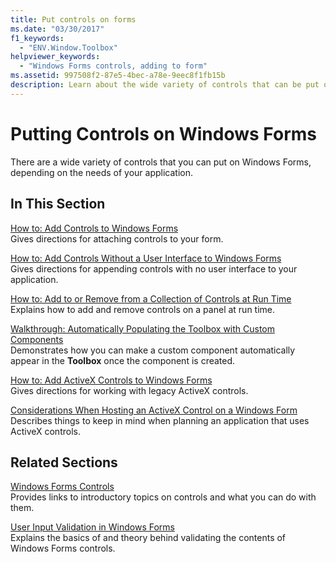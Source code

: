 ```yaml
---
title: Put controls on forms
ms.date: "03/30/2017"
f1_keywords: 
  - "ENV.Window.Toolbox"
helpviewer_keywords: 
  - "Windows Forms controls, adding to form"
ms.assetid: 997508f2-87e5-4bec-a78e-9eec8f1fb15b
description: Learn about the wide variety of controls that can be put on Windows Forms, depending on the needs of an application.
---
```

# Putting Controls on Windows Forms
There are a wide variety of controls that you can put on Windows Forms, depending on the needs of your application.  
  
## In This Section  
 [How to: Add Controls to Windows Forms](how-to-add-controls-to-windows-forms.md)  
 Gives directions for attaching controls to your form.  
  
 [How to: Add Controls Without a User Interface to Windows Forms](how-to-add-controls-without-a-user-interface-to-windows-forms.md)  
 Gives directions for appending controls with no user interface to your application.  
  
 [How to: Add to or Remove from a Collection of Controls at Run Time](how-to-add-to-or-remove-from-a-collection-of-controls-at-run-time.md)  
 Explains how to add and remove controls on a panel at run time.  
  
 [Walkthrough: Automatically Populating the Toolbox with Custom Components](walkthrough-automatically-populating-the-toolbox-with-custom-components.md)  
 Demonstrates how you can make a custom component automatically appear in the **Toolbox** once the component is created.  
  
 [How to: Add ActiveX Controls to Windows Forms](how-to-add-activex-controls-to-windows-forms.md)  
 Gives directions for working with legacy ActiveX controls.  
  
 [Considerations When Hosting an ActiveX Control on a Windows Form](considerations-when-hosting-an-activex-control-on-a-windows-form.md)  
 Describes things to keep in mind when planning an application that uses ActiveX controls.  
  
## Related Sections  
 [Windows Forms Controls](index.md)  
 Provides links to introductory topics on controls and what you can do with them.  
  
 [User Input Validation in Windows Forms](../user-input-validation-in-windows-forms.md)  
 Explains the basics of and theory behind validating the contents of Windows Forms controls.
